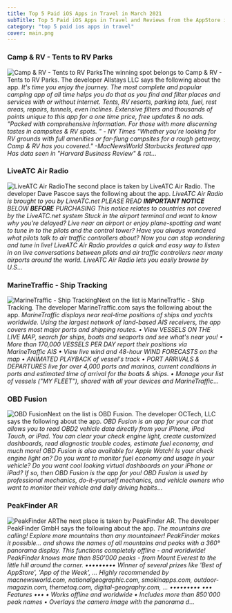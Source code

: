 ```yaml
---
title: Top 5 Paid iOS Apps in Travel in March 2021
subTitle: Top 5 Paid iOS Apps in Travel and Reviews from the AppStore in March 2021.
category: "top 5 paid ios apps in travel"
cover: main.png
---
```


### Camp & RV - Tents to RV Parks

![Camp & RV - Tents to RV Parks](https://is4-ssl.mzstatic.com/image/thumb/Purple123/v4/ff/11/e7/ff11e7b9-8d78-343f-fa4e-3d01c9dcb341/AppIcon-0-1x_U007emarketing-0-0-85-220-7.png/100x100bb.png)The winning spot belongs to Camp & RV - Tents to RV Parks. The developer Allstays LLC says the following about the app. _It's time you enjoy the journey. The most complete and popular camping app of all time helps you do that as you find and filter places and services with or without internet. Tents, RV resorts, parking lots, fuel, rest areas, repairs, tunnels, even inclines. Extensive filters and thousands of points unique to this app for a one time price, free updates & no ads.  "Packed with comprehensive information. For those with more discerning tastes in campsites & RV spots. " - NY Times  "Whether you're looking for RV grounds with full amenities or far-flung campsites for a rough getaway, Camp & RV has you covered." -MacNewsWorld  Starbucks featured app  Has data seen in "Harvard Business Review" & rat_...

### LiveATC Air Radio

![LiveATC Air Radio](https://is4-ssl.mzstatic.com/image/thumb/Purple123/v4/0b/91/0d/0b910d37-3a1e-246f-79e3-fb9e46bc3206/AppIcon-0-0-1x_U007emarketing-0-0-0-6-0-0-sRGB-0-0-0-GLES2_U002c0-512MB-85-220-0-0.png/100x100bb.png)The second place is taken by LiveATC Air Radio. The developer Dave Pascoe says the following about the app. _LiveATC Air Radio is brought to you by LiveATC.net PLEASE READ ***IMPORTANT NOTICE*** BELOW **BEFORE** PURCHASING  This notice relates to countries not covered by the LiveATC.net system  Stuck in the airport terminal and want to know why you're delayed? Live near an airport or enjoy plane-spotting and want to tune in to the pilots and the control tower? Have you always wondered what pilots talk to air traffic controllers about? Now you can stop wondering and tune in live!  LiveATC Air Radio provides a quick and easy way to listen in on live conversations between pilots and air traffic controllers near many airports around the world. LiveATC Air Radio lets you easily browse by U.S_...

### MarineTraffic - Ship Tracking

![MarineTraffic - Ship Tracking](https://is2-ssl.mzstatic.com/image/thumb/Purple114/v4/2f/f4/17/2ff41724-a627-57a4-6225-8b7f16927bc5/AppIcon-1x_U007emarketing-0-0-GLES2_U002c0-512MB-sRGB-0-0-0-85-220-0-0-0-8.png/100x100bb.png)Next on the list is MarineTraffic - Ship Tracking. The developer MarineTraffic.com says the following about the app. _MarineTraffic displays near real-time positions of ships and yachts worldwide.  Using the largest network of land-based AIS receivers, the app covers most major ports and shipping routes.  • View VESSELS ON THE LIVE MAP, search for ships, boats and seaports and see what's near you! • More than 170,000 VESSELS PER DAY report their positions via MarineTraffic AIS • View live wind and 48-hour WIND FORECASTS on the map • ANIMATED PLAYBACK of vessel's track • PORT ARRIVALS & DEPARTURES live for over 4,000 ports and marinas, current conditions in ports and estimated time of arrival for the boats & ships. • Manage your list of vessels ("MY FLEET"), shared with all your devices and MarineTraffic_...

### OBD Fusion

![OBD Fusion](https://is3-ssl.mzstatic.com/image/thumb/Purple124/v4/66/bc/c9/66bcc94d-4c3f-352b-4f35-1ddadf248c5c/AppIcon-0-0-1x_U007emarketing-0-0-0-7-0-0-sRGB-0-0-0-GLES2_U002c0-512MB-85-220-0-0.png/100x100bb.png)Next on the list is OBD Fusion. The developer OCTech, LLC says the following about the app. _OBD Fusion is an app for your car that allows you to read OBD2 vehicle data directly from your iPhone, iPod Touch, or iPad. You can clear your check engine light, create customized dashboards, read diagnostic trouble codes, estimate fuel economy, and much more! OBD Fusion is also available for Apple Watch!  Is your check engine light on? Do you want to monitor fuel economy and usage in your vehicle? Do you want cool looking virtual dashboards on your iPhone or iPad? If so, then OBD Fusion is the app for you! OBD Fusion is used by professional mechanics, do-it-yourself mechanics, and vehicle owners who want to monitor their vehicle and daily driving habits_...

### PeakFinder AR

![PeakFinder AR](https://is2-ssl.mzstatic.com/image/thumb/Purple124/v4/8f/38/bd/8f38bd55-776e-2863-e454-860f627f0ca2/AppIcon-0-0-1x_U007emarketing-0-0-0-5-0-0-sRGB-0-0-0-GLES2_U002c0-512MB-85-220-0-0.png/100x100bb.png)The next place is taken by PeakFinder AR. The developer PeakFinder GmbH says the following about the app. _The mountains are calling! Explore more mountains than any mountaineer! PeakFinder makes it possible… and shows the names of all mountains and peaks with a 360° panorama display. This functions completely offline - and worldwide!  PeakFinder knows more than 850'000 peaks - from Mount Everest to the little hill around the corner.  ••••••••• Winner of several prizes like 'Best of AppStore', 'App of the Week', … Highly recommended by macnewsworld.com, nationalgeographic.com, smokinapps.com, outdoor-magazin.com, themetaq.com, digital-geography.com, … •••••••••   ••• Features •••  • Works offline and worldwide • Includes more than 850'000 peak names • Overlays the camera image with the panorama d_...

